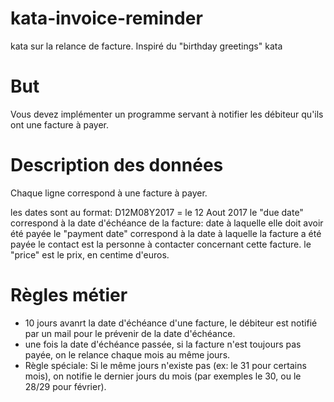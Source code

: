 # kata-invoice-reminder
kata sur la relance de facture. Inspiré du "birthday greetings" kata

# But
Vous devez implémenter un programme servant à notifier les débiteur qu'ils ont une facture à payer.

# Description des données

Chaque ligne correspond à une facture à payer.

les dates sont au format: D12M08Y2017 = le 12 Aout 2017
le "due date" correspond à la date d'échéance de la facture: date à laquelle elle doit avoir été payée
le "payment date" correspond à la date à laquelle la facture a été payée
le contact est la personne à contacter concernant cette facture.
le "price" est le prix, en centime d'euros.

# Règles métier

* 10 jours avanrt la date d'échéance d'une facture, le débiteur est notifié par un mail pour le prévenir de la date d'échéance.
* une fois la date d'échéance passée, si la facture n'est toujours pas payée, on le relance chaque mois au même jours.
* Règle spéciale: Si le même jours n'existe pas (ex: le 31 pour certains mois), on notifie le dernier jours du mois (par exemples le 30, ou le 28/29 pour février).

